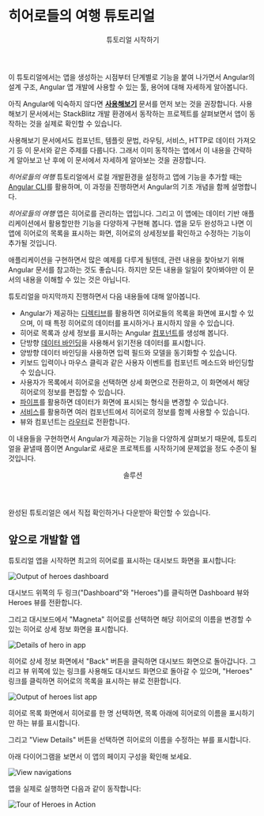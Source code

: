 <!--
<h1 class="no-toc">Tour of Heroes app and tutorial</h1>
-->
<h1 class="no-toc">히어로들의 여행 튜토리얼</h1>

<!--
<div class="callout is-helpful">

<header>Getting Started</header>

In this tutorial, you build your own application from the ground up, providing experience with the typical development process, as well as an introduction to basic app-design concepts, tools, and terminology.

If you're completely new to Angular, you might want to try the [**Try it now**](start) quick-start application first.
It is based on a ready-made  partially-completed project, which you can examine and modify in the StackBlitz interactive development environment, where you can see the results in real time.

The "Try it" tutorial covers the same major topics&mdash;components, template syntax, routing, services, and accessing data using HTTP&mdash;in a condensed format, following the most current best practices.

</div>
-->

<div class="callout is-helpful">

<header>튜토리얼 시작하기</header>

이 튜토리얼에서는 앱을 생성하는 시점부터 단계별로 기능을 붙여 나가면서 Angular의 설계 구조, Angular 앱 개발에 사용할 수 있는 툴, 용어에 대해 자세하게 알아봅니다.

아직 Angular에 익숙하지 않다면 [**사용해보기**](start) 문서를 먼저 보는 것을 권장합니다.
사용해보기 문서에서는 StackBlitz 개발 환경에서 동작하는 프로젝트를 살펴보면서 앱이 동작하는 것을 실제로 확인할 수 있습니다.

사용해보기 문서에서도 컴포넌트, 템플릿 문법, 라우팅, 서비스, HTTP로 데이터 가져오기 등 이 문서와 같은 주제를 다룹니다.
그래서 이미 동작하는 앱에서 이 내용을 간략하게 알아보고 난 후에 이 문서에서 자세하게 알아보는 것을 권장합니다.

</div>

<!--
This _Tour of Heroes_ tutorial shows you how to set up your local development environment and develop an application using the [Angular CLI tool](cli "CLI command reference"), and provides an introduction to the fundamentals of Angular.

The _Tour of Heroes_ application that you build helps a staffing agency manage its stable of heroes.
The application has many of the features you'd expect to find in any data-driven application.
The finished application acquires and displays a list of heroes, edits a selected hero's detail, and navigates among different views of heroic data.

You will find references to and expansions of this application domain in many of the examples used throughout the Angular documentation, but you don't necessarily need to work through this tutorial to understand those examples.

By the end of this tutorial you will be able to do the following:

* Use built-in Angular [directives](guide/glossary#directive "Directives definition") to show and hide elements and display lists of hero data.
* Create Angular [components](guide/glossary#component "Components definition") to display hero details and show an array of heroes.
* Use one-way [data binding](guide/glossary#data-binding "Data binding definition") for read-only data.
* Add editable fields to update a model with two-way data binding.
* Bind component methods to user events, like keystrokes and clicks.
* Enable users to select a hero from a master list and edit that hero in the details view.
* Format data with [pipes](guide/glossary#pipe "Pipe definition").
* Create a shared [service](guide/glossary#service "Service definition") to assemble the heroes.
* Use [routing](guide/glossary#router "Router definition") to navigate among different views and their components.

You'll learn enough Angular to get started and gain confidence that
Angular can do whatever you need it to do.

<div class="callout is-helpful">
<header>Solution</header>

After completing all tutorial steps, the final application will look like this: <live-example name="toh-pt6"></live-example>.

</div>
-->
_히어로들의 여행_ 튜토리얼에서 로컬 개발환경을 설정하고 앱에 기능을 추가할 때는 [Angular CLI](cli "CLI command reference")를 활용하며, 이 과정을 진행하면서 Angular의 기초 개념을 함께 설명합니다.

_히어로들의 여행_ 앱은 히어로를 관리하는 앱입니다.
그리고 이 앱에는 데이터 기반 애플리케이션에서 활용할만한 기능을 다양하게 구현해 봅니다.
앱을 모두 완성하고 나면 이 앱에 히어로의 목록을 표시하는 화면, 히어로의 상세정보를 확인하고 수정하는 기능이 추가될 것입니다.

애플리케이션을 구현하면서 많은 예제를 다루게 될텐데, 관련 내용을 찾아보기 위해 Angular 문서를 참고하는 것도 좋습니다.
하지만 모든 내용을 일일이 찾아봐야만 이 문서의 내용을 이해할 수 있는 것은 아닙니다.

튜토리얼을 마지막까지 진행하면서 다음 내용들에 대해 알아봅니다.

* Angular가 제공하는 [디렉티브](guide/glossary#directive "Directives definition")를 활용하면 히어로들의 목록을 화면에 표시할 수 있으며, 이 때 특정 히어로의 데이터를 표시하거나 표시하지 않을 수 있습니다.
* 히어로 목록과 상세 정보를 표시하는 Angular [컴포넌트](guide/glossary#component "Components definition")를 생성해 봅니다.
* 단방향 [데이터 바인딩](guide/glossary#data-binding "Data binding definition")을 사용해서 읽기전용 데이터를 표시합니다.
* 양방향 데이터 바인딩을 사용하면 입력 필드와 모델을 동기화할 수 있습니다.
* 키보드 입력이나 마우스 클릭과 같은 사용자 이벤트를 컴포넌트 메소드와 바인딩할 수 있습니다.
* 사용자가 목록에서 히어로을 선택하면 상세 화면으로 전환하고, 이 화면에서 해당 히어로의 정보를 편집할 수 있습니다.
* [파이프](guide/glossary#pipe "Pipe definition")를 활용하면 데이터가 화면에 표시되는 형식을 변경할 수 있습니다.
* [서비스](guide/glossary#service "Service definition")를 활용하면 여러 컴포넌트에서 히어로의 정보를 함께 사용할 수 있습니다.
* 뷰와 컴포넌트는 [라우터](guide/glossary#router "Router definition")로 전환합니다.

이 내용들을 구현하면서 Angular가 제공하는 기능을 다양하게 살펴보기 때문에, 튜토리얼을 끝낼때 쯤이면 Angular로 새로운 프로젝트를 시작하기에 문제없을 정도 수준이 될 것입니다.

<div class="callout is-helpful">
<header>솔루션</header>

완성된 튜토리얼은 <live-example name="toh-pt6"></live-example> 에서 직접 확인하거나 다운받아 확인할 수 있습니다.

</div>


<!--
## What you'll build
-->
## 앞으로 개발할 앱

<!--
Here's a visual idea of where this tutorial leads, beginning with the "Dashboard"
view and the most heroic heroes:

<div class="lightbox">
  <img src='generated/images/guide/toh/heroes-dashboard-1.png' alt="Output of heroes dashboard">
</div>

You can click the two links above the dashboard ("Dashboard" and "Heroes")
to navigate between this Dashboard view and a Heroes view.

If you click the dashboard hero "Magneta," the router opens a "Hero Details" view
where you can change the hero's name.

<div class="lightbox">
  <img src='generated/images/guide/toh/hero-details-1.png' alt="Details of hero in app">
</div>

Clicking the "Back" button returns you to the Dashboard.
Links at the top take you to either of the main views.
If you click "Heroes," the application displays the "Heroes" master list view.


<div class="lightbox">
  <img src='generated/images/guide/toh/heroes-list-2.png' alt="Output of heroes list app">
</div>

When you click a different hero name, the read-only mini detail beneath the list reflects the new choice.

You can click the "View Details" button to drill into the
editable details of the selected hero.

The following diagram captures all of the navigation options.

<div class="lightbox">
  <img src='generated/images/guide/toh/nav-diagram.png' alt="View navigations">
</div>

Here's the application in action:

<div class="lightbox">
  <img src='generated/images/guide/toh/toh-anim.gif' alt="Tour of Heroes in Action">
</div>
-->
튜토리얼 앱을 시작하면 최고의 히어로를 표시하는 대시보드 화면을 표시합니다:

<div class="lightbox">
  <img src='generated/images/guide/toh/heroes-dashboard-1.png' alt="Output of heroes dashboard">
</div>

대시보드 위쪽의 두 링크("Dashboard"와 "Heroes")를 클릭하면 Dashboard 뷰와 Heroes 뷰를 전환합니다.

그리고 대시보드에서 "Magneta" 히어로를 선택하면 해당 히어로의 이름을 변경할 수 있는 히어로 상세 정보 화면을 표시합니다.

<div class="lightbox">
  <img src='generated/images/guide/toh/hero-details-1.png' alt="Details of hero in app">
</div>

히어로 상세 정보 화면에서 "Back" 버튼을 클릭하면 대시보드 화면으로 돌아갑니다.
그리고 뷰 위쪽에 있는 링크를 사용해도 대시보드 화면으로 돌아갈 수 있으며, "Heroes" 링크를 클릭하면 히어로의 목록을 표시하는 뷰로 전환합니다.


<div class="lightbox">
  <img src='generated/images/guide/toh/heroes-list-2.png' alt="Output of heroes list app">
</div>

히어로 목록 화면에서 히어로를 한 명 선택하면, 목록 아래에 히어로의 이름을 표시하기만 하는 뷰를 표시합니다.

그리고 "View Details" 버튼을 선택하면 히어로의 이름을 수정하는 뷰를 표시합니다.

아래 다이어그램을 보면서 이 앱의 페이지 구성을 확인해 보세요.

<div class="lightbox">
  <img src='generated/images/guide/toh/nav-diagram.png' alt="View navigations">
</div>

앱을 실제로 실행하면 다음과 같이 동작합니다:

<div class="lightbox">
  <img src='generated/images/guide/toh/toh-anim.gif' alt="Tour of Heroes in Action">
</div>